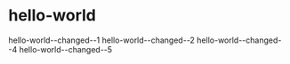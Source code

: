 # hello-world
hello-world--changed--1
hello-world--changed--2
hello-world--changed--4
hello-world--changed--5